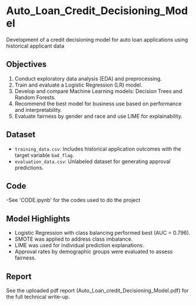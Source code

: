 # Auto_Loan_Credit_Decisioning_Model
 Development of a credit decisioning model for auto loan applications using historical applicant data

## Objectives

1. Conduct exploratory data analysis (EDA) and preprocessing.
2. Train and evaluate a Logistic Regression (LR) model.
3. Develop and compare Machine Learning models: Decision Trees and Random Forests.
4. Recommend the best model for business use based on performance and interpretability.
5. Evaluate fairness by gender and race and use LIME for explainability.

## Dataset

- `training_data.csv`: Includes historical application outcomes with the target variable `bad_flag`.
- `evaluation_data.csv`: Unlabeled dataset for generating approval predictions.

## Code 
-See 'CODE.ipynb' for the codes used to do the project

## Model Highlights

- Logistic Regression with class balancing performed best (AUC = 0.796).
- SMOTE was applied to address class imbalance.
- LIME was used for individual prediction explanations.
- Approval rates by demographic groups were evaluated to assess fairness.

## Report

See the uploaded pdf report (Auto_Loan_credit_Decisioning_Model.pdf) for the full technical write-up.


